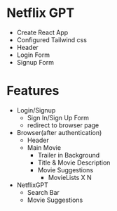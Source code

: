 # Netflix GPT

- Create React App
- Configured Tailwind css
- Header
- Login Form
- Signup Form

# Features

- Login/Signup
  - Sign In/Sign Up Form
  - redirect to browser page
- Browser(after authentication)
  - Header
  - Main Movie
    - Trailer in Background
    - Title & Movie Description
    - Movie Suggestions
      - MovieLists X N
- NetflixGPT
  - Search Bar
  - Movie Suggestions
